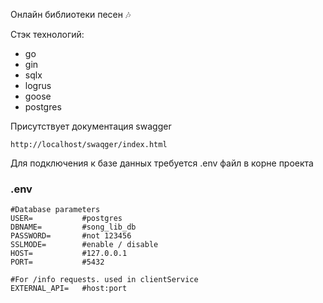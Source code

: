 Онлайн библиотеки песен 🎶

Стэк технологий:

* go
* gin
* sqlx
* logrus
* goose
* postgres

Присутствует документация swagger

```http://localhost/swaqger/index.html```

Для подключения к базе данных требуется .env файл в корне проекта

### .env

```
#Database parameters 
USER=           #postgres
DBNAME=         #song_lib_db
PASSWORD=       #not 123456
SSLMODE=        #enable / disable
HOST=           #127.0.0.1
PORT=           #5432

#For /info requests. used in clientService
EXTERNAL_API=   #host:port 
```
